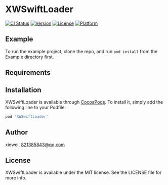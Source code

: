 # XWSwiftLoader

[![CI Status](https://img.shields.io/travis/xiewei/XWSwiftLoader.svg?style=flat)](https://travis-ci.org/xiewei/XWSwiftLoader)
[![Version](https://img.shields.io/cocoapods/v/XWSwiftLoader.svg?style=flat)](https://cocoapods.org/pods/XWSwiftLoader)
[![License](https://img.shields.io/cocoapods/l/XWSwiftLoader.svg?style=flat)](https://cocoapods.org/pods/XWSwiftLoader)
[![Platform](https://img.shields.io/cocoapods/p/XWSwiftLoader.svg?style=flat)](https://cocoapods.org/pods/XWSwiftLoader)

## Example

To run the example project, clone the repo, and run `pod install` from the Example directory first.

## Requirements

## Installation

XWSwiftLoader is available through [CocoaPods](https://cocoapods.org). To install
it, simply add the following line to your Podfile:

```ruby
pod 'XWSwiftLoader'
```

## Author

xiewei, 821385843@qq.com

## License

XWSwiftLoader is available under the MIT license. See the LICENSE file for more info.
